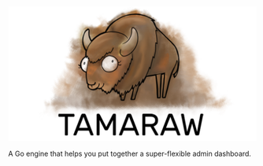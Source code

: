 ![Tamaraw](tamaraw.png)

A Go engine that helps you put together a super-flexible admin dashboard. 
